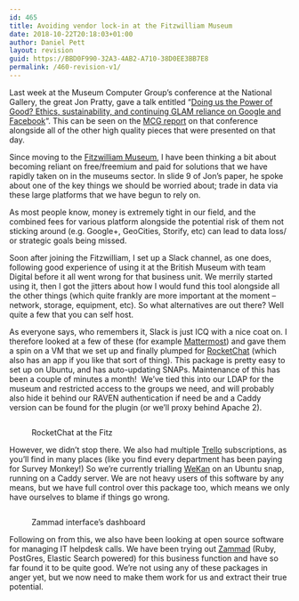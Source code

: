 ```yaml
---
id: 465
title: Avoiding vendor lock-in at the Fitzwilliam Museum
date: 2018-10-22T20:18:03+01:00
author: Daniel Pett
layout: revision
guid: https://BBD0F990-32A3-4AB2-A710-38D0EE3BB7E8
permalink: /460-revision-v1/
---
```

Last week at the Museum Computer Group&#8217;s conference at the National Gallery, the great Jon Pratty, gave a talk entitled &#8220;[Doing us the Power of Good? Ethics, sustainability, and continuing GLAM reliance on Google and Facebook](https://www.slideshare.net/museumscomputergroup/doing-us-the-power-of-good-ethics-sustainability-and-continuing-glam-reliance-on-google-and-facebook?ref=http://www.museumscomputergroup.org.uk/events/museumstech2018/)&#8220;. This can be seen on the [MCG report](http://www.museumscomputergroup.org.uk/events/museumstech2018/) on that conference alongside all of the other high quality pieces that were presented on that day.&nbsp;

Since moving to the [Fitzwilliam Museum](https://fitzmuseum.cam.ac.uk), I have been thinking a bit about becoming reliant on free/freemium and paid for solutions that we have rapidly taken on in the museums sector. In slide 9 of Jon&#8217;s paper, he spoke about one of the key things we should be worried about; trade in data via these large platforms that we have begun to rely on.&nbsp;

As most people know, money is extremely tight in our field, and the combined fees for various platform alongside the potential risk of them not sticking around (e.g. Google+, GeoCities, Storify, etc) can lead to data loss/ or strategic goals being missed.&nbsp;

Soon after joining the Fitzwilliam, I set up a Slack channel, as one does, following good experience of using it at the British Museum with team Digital before it all went wrong for that business unit. We merrily started using it, then I got the jitters about how I would fund this tool alongside all the other things (which quite frankly are more important at the moment &#8211; network, storage, equipment, etc). So what alternatives are out there? Well quite a few that you can self host. 

As everyone says, who remembers it, Slack is just ICQ with a nice coat on. I therefore looked at a few of these (for example [Mattermost](https://mattermost.com/)) and gave them a spin on a VM that we set up and finally plumped for [RocketChat](https://rocket.chat/) (which also has an app if you like that sort of thing). This package is pretty easy to set up on Ubuntu, and has auto-updating SNAPs. Maintenance of this has been a couple of minutes a month!&nbsp; We&#8217;ve tied this into our LDAP for the museum and restricted access to the groups we need, and will probably also hide it behind our RAVEN authentication if need be and a Caddy version can be found for the plugin (or we&#8217;ll proxy behind Apache 2).<figure class="wp-block-image">

<img src="https://museologi.st/wp-content/uploads/2018/10/Screen-Shot-2018-10-22-at-20.58.44.png" alt="" class="wp-image-462" srcset="https://museologi.st/wp-content/uploads/2018/10/Screen-Shot-2018-10-22-at-20.58.44.png 2496w, https://museologi.st/wp-content/uploads/2018/10/Screen-Shot-2018-10-22-at-20.58.44-300x165.png 300w, https://museologi.st/wp-content/uploads/2018/10/Screen-Shot-2018-10-22-at-20.58.44-768x423.png 768w, https://museologi.st/wp-content/uploads/2018/10/Screen-Shot-2018-10-22-at-20.58.44-1024x564.png 1024w" sizes="(max-width: 2496px) 100vw, 2496px" /> <figcaption>RocketChat at the Fitz</figcaption></figure> 

However, we didn&#8217;t stop there. We also had multiple [Trello](https://trello.com/) subscriptions, as you&#8217;ll find in many places (like you find every department has been paying for Survey Monkey!) So we&#8217;re currently trialling [WeKan](https://wekan.github.io/) on an Ubuntu snap, running on a Caddy server. We are not heavy users of this software by any means, but we have full control over this package too, which means we only have ourselves to blame if things go wrong.&nbsp;<figure class="wp-block-image">

<img src="https://museologi.st/wp-content/uploads/2018/10/Screen-Shot-2018-10-22-at-20.57.29.png" alt="" class="wp-image-461" srcset="https://museologi.st/wp-content/uploads/2018/10/Screen-Shot-2018-10-22-at-20.57.29.png 2496w, https://museologi.st/wp-content/uploads/2018/10/Screen-Shot-2018-10-22-at-20.57.29-300x130.png 300w, https://museologi.st/wp-content/uploads/2018/10/Screen-Shot-2018-10-22-at-20.57.29-768x332.png 768w, https://museologi.st/wp-content/uploads/2018/10/Screen-Shot-2018-10-22-at-20.57.29-1024x442.png 1024w" sizes="(max-width: 2496px) 100vw, 2496px" /> <figcaption>Zammad interface&#8217;s dashboard</figcaption></figure> 

Following on from this, we also have been looking at open source software for managing IT helpdesk calls. We have been trying out [Zammad](https://zammad.org/) (Ruby, PostGres, Elastic Search powered) for this business function and have so far found it to be quite good. We&#8217;re not using any of these packages in anger yet, but we now need to make them work for us and extract their true potential.&nbsp;